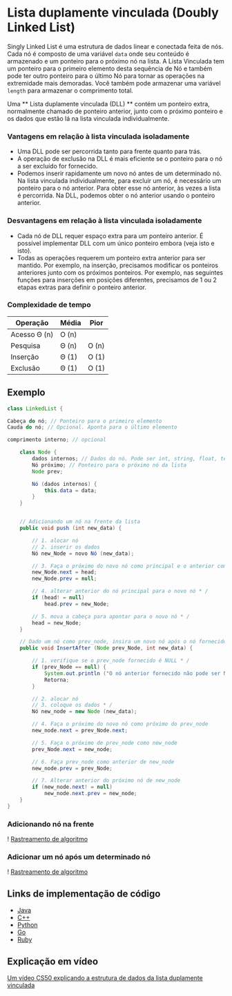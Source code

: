 # Lista duplamente vinculada (Doubly Linked List)

Singly Linked List é uma estrutura de dados linear e conectada feita de nós. Cada nó é composto de uma variável `data` onde seu conteúdo é armazenado e um ponteiro para o próximo nó na lista. A Lista Vinculada tem um ponteiro para o primeiro elemento desta sequência de Nó e também pode ter outro ponteiro para o último Nó para tornar as operações na extremidade mais demoradas. Você também pode armazenar uma variável `length` para armazenar o comprimento total.

Uma ** Lista duplamente vinculada (DLL) ** contém um ponteiro extra, normalmente chamado de ponteiro anterior, junto com o próximo ponteiro e os dados que estão lá na lista vinculada individualmente.

### Vantagens em relação à lista vinculada isoladamente

- Uma DLL pode ser percorrida tanto para frente quanto para trás.
- A operação de exclusão na DLL é mais eficiente se o ponteiro para o nó a ser excluído for fornecido.
- Podemos inserir rapidamente um novo nó antes de um determinado nó.
Na lista vinculada individualmente, para excluir um nó, é necessário um ponteiro para o nó anterior. Para obter esse nó anterior, às vezes a lista é percorrida. Na DLL, podemos obter o nó anterior usando o ponteiro anterior.

### Desvantagens em relação à lista vinculada isoladamente

- Cada nó de DLL requer espaço extra para um ponteiro anterior. É possível implementar DLL com um único ponteiro embora (veja isto e isto).
- Todas as operações requerem um ponteiro extra anterior para ser mantido. Por exemplo, na inserção, precisamos modificar os ponteiros anteriores junto com os próximos ponteiros. Por exemplo, nas seguintes funções para inserções em posições diferentes, precisamos de 1 ou 2 etapas extras para definir o ponteiro anterior.

### Complexidade de tempo

| Operação | Média | Pior |
| --------- | ------- | ----- |
| Acesso Θ (n) | O (n) |
| Pesquisa | Θ (n) | O (n) |
| Inserção | Θ (1) | O (1) |
| Exclusão | Θ (1) | O (1) |

## Exemplo

```java
class LinkedList {

Cabeça do nó; // Ponteiro para o primeiro elemento
Cauda do nó; // Opcional. Aponta para o último elemento

comprimento interno; // opcional

    class Node {
        dados internos; // Dados do nó. Pode ser int, string, float, templates, etc.
        Nó próximo; // Ponteiro para o próximo nó da lista
        Node prev;

        Nó (dados internos) {
            this.data = data;
        }
    }


    // Adicionando um nó na frente da lista
    public void push (int new_data) {

        // 1. alocar nó
        // 2. inserir os dados
        Nó new_Node = novo Nó (new_data);

        // 3. Faça o próximo do novo nó como principal e o anterior como NULL * /
        new_Node.next = head;
        new_Node.prev = null;

        // 4. alterar anterior do nó principal para o novo nó * /
        if (head! = null)
            head.prev = new_Node;

        // 5. mova a cabeça para apontar para o novo nó * /
        head = new_Node;
    }

    // Dado um nó como prev_node, insira um novo nó após o nó fornecido * /
    public void InsertAfter (Node prev_Node, int new_data) {

        // 1. verifique se o prev_node fornecido é NULL * /
        if (prev_Node == null) {
            System.out.println ("O nó anterior fornecido não pode ser NULL");
            Retorna;
        }

        // 2. alocar nó
        // 3. coloque os dados * /
        Nó new_node = new Node (new_data);

        // 4. Faça o próximo do novo nó como próximo do prev_node
        new_node.next = prev_Node.next;

        // 5. Faça o próximo de prev_node como new_node
        prev_Node.next = new_node;

        // 6. Faça prev_node como anterior de new_node
        new_node.prev = prev_Node;

        // 7. Alterar anterior do próximo nó de new_node
        if (new_node.next! = null)
            new_node.next.prev = new_node;
    }
}
```

### Adicionando nó na frente

! [Rastreamento de algoritmo](https://www.geeksforgeeks.org/wp-content/uploads/gq/2014/03/DLL_add_front1.png)

### Adicionar um nó após um determinado nó

! [Rastreamento de algoritmo](https://www.geeksforgeeks.org/wp-content/uploads/gq/2014/03/DLL_add_middle1.png)

## Links de implementação de código

- [Java](https://github.com/TheAlgorithms/Java/blob/master/DataStructures/Lists/DoublyLinkedList.java)
- [C++](https://github.com/TheAlgorithms/C-Plus-Plus/blob/master/Data%20Structure/Doubly%20Linked%20List.cpp)
- [Python](https://github.com/TheAlgorithms/Python/blob/master/data_structures/linked_list/doubly_linked_list.py)
- [Go](https://github.com/TheAlgorithms/Go/blob/master/data-structures/linked-list/double-linkedlist.go)
- [Ruby](https://github.com/TheAlgorithms/Ruby/blob/master/data_structures/linked_lists/double_list.rb)

## Explicação em vídeo

[Um vídeo CS50 explicando a estrutura de dados da lista duplamente vinculada](https://www.youtube.com/watch?v=FHMPswJDCvU)
